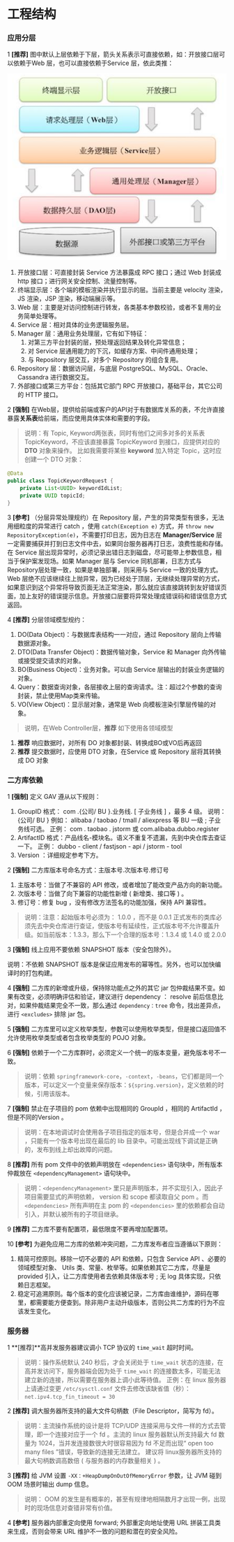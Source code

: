 # 工程结构

### 应用分层

1 **[推荐]** 图中默认上层依赖于下层，箭头关系表示可直接依赖，如：开放接口层可以依赖于Web 层，也可以直接依赖于Service 层，依此类推：

![应用分层](img/app_level.png)

1. 开放接口层：可直接封装 Service 方法暴露成 RPC 接口；通过 Web 封装成 http 接口；进行网关安全控制、流量控制等。
0. 终端显示层：各个端的模板渲染并执行显示的层。当前主要是 velocity 渲染，JS 渲染，JSP 渲染，移动端展示等。
0. Web 层：主要是对访问控制进行转发，各类基本参数校验，或者不复用的业务简单处理等。
0. Service 层：相对具体的业务逻辑服务层。
0. Manager 层：通用业务处理层，它有如下特征：
    1. 对第三方平台封装的层，预处理返回结果及转化异常信息；
    0. 对 Service 层通用能力的下沉，如缓存方案、中间件通用处理；
    0. 与 Repository 层交互，对多个 Repository 的组合复用。
0. Repository 层：数据访问层，与底层 PostgreSQL、MySQL、Oracle、Cassandra 进行数据交互。
0. 外部接口或第三方平台：包括其它部门 RPC 开放接口，基础平台，其它公司的 HTTP 接口。

2 **[强制]** 在Web层，提供给前端或客户的API对于有数据库关系的表，不允许直接暴露**关系表**给前端，而应使用具体实体和需要的字段。

> 说明：有 Topic, Keyword两张表，同时有他们之间多对多的关系表 TopicKeyword，不应该直接暴露 TopicKeyword 到接口，应提供对应的 **DTO** 对象来操作。
> 比如我需要将某些 **keyword** 加入特定 Topic，这时应创建一个 DTO 对象：

```java
@Data
public class TopicKeywordRequest {
    private List<UUID> keywordIdList;
    private UUID topicId;
}
```

3 **[参考]** （分层异常处理规约）在 Repository 层，产生的异常类型有很多，无法用细粒度的异常进行 catch ，使用 `catch(Exception e)` 方式，并 `throw new RepositoryException(e)`，不需要打印日志，因为日志在 **Manager/Service** 层一定需要捕获并打到日志文件中去，如果同台服务器再打日志，浪费性能和存储。在 Service 层出现异常时，必须记录出错日志到磁盘，尽可能带上参数信息，相当于保护案发现场。如果 Manager 层与 Service 同机部署，日志方式与 Repository层处理一致，如果是单独部署，则采用与 Service 一致的处理方式。 Web 层绝不应该继续往上抛异常，因为已经处于顶层，无继续处理异常的方式，如果意识到这个异常将导致页面无法正常渲染，那么就应该直接跳转到友好错误页面，加上友好的错误提示信息。开放接口层要将异常处理成错误码和错误信息方式返回。

4 **[推荐]** 分层领域模型规约：

1. DO(Data Object)：与数据库表结构一一对应，通过 Repository 层向上传输数据源对象。
0. DTO(Data Transfer Object)：数据传输对象，Service 和 Manager 向外传输或接受提交请求的对象。
0. BO(Business Object)：业务对象。可以由 Service 层输出的封装业务逻辑的对象。
0. Query：数据查询对象，各层接收上层的查询请求。注：超过2个参数的查询封装，禁止使用Map类来传输。
0. VO(View Object)：显示层对象，通常是 Web 向模板渲染引擎层传输的对象。

> 说明，在Web Controller层，**推荐** 如下使用各领域模型

1. **推荐** 响应数据时，对所有 DO 对象都封装、转换成BO或VO后再返回
0. **推荐** 提交数据时，应使用 DTO 对象，在Service 或 Repository 层将其转换成 DO 对象

### 二方库依赖

1 **[强制]** 定义 GAV 遵从以下规则：

1. GroupID 格式： com .{公司/ BU }.业务线. [ 子业务线 ] ，最多 4 级。
说明： {公司/ BU } 例如： alibaba / taobao / tmall / aliexpress 等 BU 一级 ; 子业务线可选。
正例： com . taobao . jstorm 或 com.alibaba.dubbo.register
2. ArtifactID 格式：产品线名-模块名。语义不重复不遗漏，先到中央仓库去查证一下。
正例： dubbo - client / fastjson - api / jstorm - tool
3. Version ：详细规定参考下方。

2 **[强制]** 二方库版本号命名方式：主版本号.次版本号.修订号

1. 主版本号：当做了不兼容的 API 修改，或者增加了能改变产品方向的新功能。
2. 次版本号：当做了向下兼容的功能性新增 ( 新增类、接口等 ) 。
3. 修订号：修复 bug ，没有修改方法签名的功能加强，保持 API 兼容性。

> 说明：注意：起始版本号必须为： 1.0.0 ，而不是 0.0.1 正式发布的类库必须先去中央仓库进行查证，使版本号有延续性，正式版本号不允许覆盖升级。如当前版本：1.3.3，那么下一个合理的版本号：1.3.4 或 1.4.0 或 2.0.0

3 **[强制]** 线上应用不要依赖 SNAPSHOT 版本（安全包除外）。

说明：不依赖 SNAPSHOT 版本是保证应用发布的幂等性。另外，也可以加快编译时的打包构建。

4 **[强制]** 二方库的新增或升级，保持除功能点之外的其它 jar 包仲裁结果不变。如果有改变，必须明确评估和验证，建议进行 dependency ： resolve 前后信息比对，如果仲裁结果完全不一致，那么通过 `dependency：tree` 命令，找出差异点，进行 `<excludes>` 排除 jar 包。

5 **[强制]** 二方库里可以定义枚举类型，参数可以使用枚举类型，但是接口返回值不允许使用枚举类型或者包含枚举类型的 POJO 对象。

6 **[强制]** 依赖于一个二方库群时，必须定义一个统一的版本变量，避免版本号不一致。

> 说明：依赖 `springframework-core`，`-context`，`-beans`，它们都是同一个版本，可以定义一个变量来保存版本：`${spring.version}`，定义依赖的时候，引用该版本。

7 **[强制]** 禁止在子项目的 pom 依赖中出现相同的 GroupId ，相同的 ArtifactId ，但是不同的Version 。

> 说明：在本地调试时会使用各子项目指定的版本号，但是合并成一个 war ，只能有一个版本号出现在最后的 lib 目录中。可能出现线下调试是正确的，发布到线上却出故障的问题。

8 **[推荐]** 所有 pom 文件中的依赖声明放在 `<dependencies>` 语句块中，所有版本仲裁放在 `<dependencyManagement>` 语句块中。

> 说明：`<dependencyManagement>` 里只是声明版本，并不实现引入，因此子项目需要显式的声明依赖， version 和 scope 都读取自父 pom 。而 `<dependencies>` 所有声明在主 pom 的 `<dependencies>` 里的依赖都会自动引入，并默认被所有的子项目继承。

9 **[推荐]** 二方库不要有配置项，最低限度不要再增加配置项。

10 **[参考]** 为避免应用二方库的依赖冲突问题，二方库发布者应当遵循以下原则：

1. 精简可控原则。移除一切不必要的 API 和依赖，只包含 Service API 、必要的领域模型对象、 Utils 类、常量、枚举等。如果依赖其它二方库，尽量是 provided 引入，让二方库使用者去依赖具体版本号 ; 无 log 具体实现，只依赖日志框架。
2. 稳定可追溯原则。每个版本的变化应该被记录，二方库由谁维护，源码在哪里，都需要能方便查到。除非用户主动升级版本，否则公共二方库的行为不应该发生变化。

### 服务器

1 **[推荐]**高并发服务器建议调小 TCP 协议的 `time_wait` 超时时间。

> 说明：操作系统默认 240 秒后，才会关闭处于 `time_wait` 状态的连接，在高并发访问下，服务器端会因为处于 `time_wait` 的连接数太多，可能无法建立新的连接，所以需要在服务器上调小此等待值。
> 正例：在 linux 服务器上请通过变更 `/etc/sysctl.conf` 文件去修改该缺省值（秒）：`net.ipv4.tcp_fin_timeout = 30`

2 **[推荐]** 调大服务器所支持的最大文件句柄数（File Descriptor，简写为 fd）。

> 说明：主流操作系统的设计是将 TCP/UDP 连接采用与文件一样的方式去管理，即一个连接对应于一个 fd 。主流的 linux 服务器默认所支持最大 fd 数量为 1024，当并发连接数很大时很容易因为 fd 不足而出现“ open too many files ”错误，导致新的连接无法建立。 建议将 linux服务器所支持的最大句柄数调高数倍 ( 与服务器的内存数量相关 ) 。

3 **[推荐]** 给 JVM 设置 `-XX：+HeapDumpOnOutOfMemoryError` 参数，让 JVM 碰到 OOM 场景时输出 dump 信息。

> 说明： OOM 的发生是有概率的，甚至有规律地相隔数月才出现一例，出现时的现场信息对查错非常有价值。

4 **[参考]** 服务器内部重定向使用 forward; 外部重定向地址使用 URL 拼装工具类来生成，否则会带来 URL 维护不一致的问题和潜在的安全风险。

